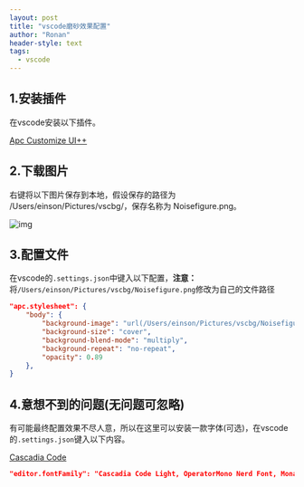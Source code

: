 ```yaml
---
layout: post
title: "vscode磨砂效果配置"
author: "Ronan"
header-style: text
tags:
  - vscode
---
```


## 1.安装插件

在vscode安装以下插件。  

[Apc Customize UI++ ](https://marketplace.visualstudio.com/items?itemName=drcika.apc-extension)

## 2.下载图片

右键将以下图片保存到本地，假设保存的路径为 /Users/einson/Pictures/vscbg/，保存名称为 Noisefigure.png。

![img](https://img.ronan.us.kg/blog_imgs/noise.png)

## 3.配置文件

在vscode的`.settings.json`中键入以下配置，**注意：** 将`/Users/einson/Pictures/vscbg/Noisefigure.png`修改为自己的文件路径

```json
"apc.stylesheet": {
    "body": {
        "background-image": "url(/Users/einson/Pictures/vscbg/Noisefigure.png), linear-gradient(to top,rgba(0, 0, 0, 0.6), rgba(0, 0, 0, 0.2))",
        "background-size": "cover",
        "background-blend-mode": "multiply",
        "background-repeat": "no-repeat",
        "opacity": 0.89
    },
}
```

## 4.意想不到的问题(无问题可忽略)

有可能最终配置效果不尽人意，所以在这里可以安装一款字体(可选)，在vscode的`.settings.json`键入以下内容。

[Cascadia Code](https://github.com/microsoft/cascadia-code/releases)

```json
"editor.fontFamily": "Cascadia Code Light, OperatorMono Nerd Font, Monaco, 'Courier New', monospace",
```
